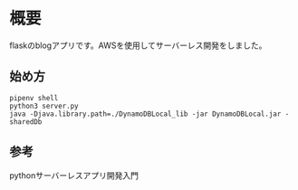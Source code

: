 # 概要
flaskのblogアプリです。AWSを使用してサーバーレス開発をしました。

## 始め方
```
pipenv shell
python3 server.py
java -Djava.library.path=./DynamoDBLocal_lib -jar DynamoDBLocal.jar -sharedDb
```

## 参考
pythonサーバーレスアプリ開発入門
